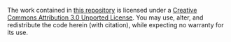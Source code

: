 The work contained in [this repository](//github.com/edm00se/BlueChalkySoup) is licensed under a [Creative Commons Attribution 3.0 Unported License](https://creativecommons.org/licenses/by/3.0/). You may use, alter, and redistribute the code herein (with citation), while expecting no warranty for its use.